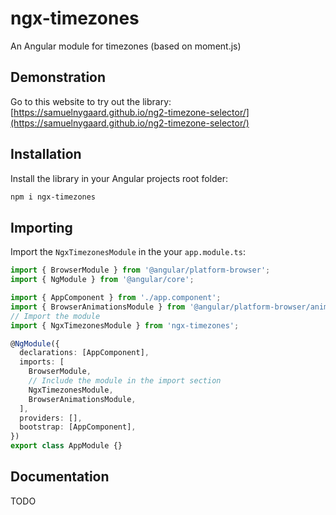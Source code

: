 # ngx-timezones

An Angular module for timezones (based on moment.js)

## Demonstration

Go to this website to try out the library:
[https://samuelnygaard.github.io/ng2-timezone-selector/](https://samuelnygaard.github.io/ng2-timezone-selector/)

## Installation

Install the library in your Angular projects root folder:

```bash
npm i ngx-timezones
```

## Importing

Import the `NgxTimezonesModule` in the your `app.module.ts`:

```typescript
import { BrowserModule } from '@angular/platform-browser';
import { NgModule } from '@angular/core';

import { AppComponent } from './app.component';
import { BrowserAnimationsModule } from '@angular/platform-browser/animations';
// Import the module
import { NgxTimezonesModule } from 'ngx-timezones';

@NgModule({
  declarations: [AppComponent],
  imports: [
    BrowserModule,
    // Include the module in the import section
    NgxTimezonesModule,
    BrowserAnimationsModule,
  ],
  providers: [],
  bootstrap: [AppComponent],
})
export class AppModule {}
```

## Documentation

TODO
